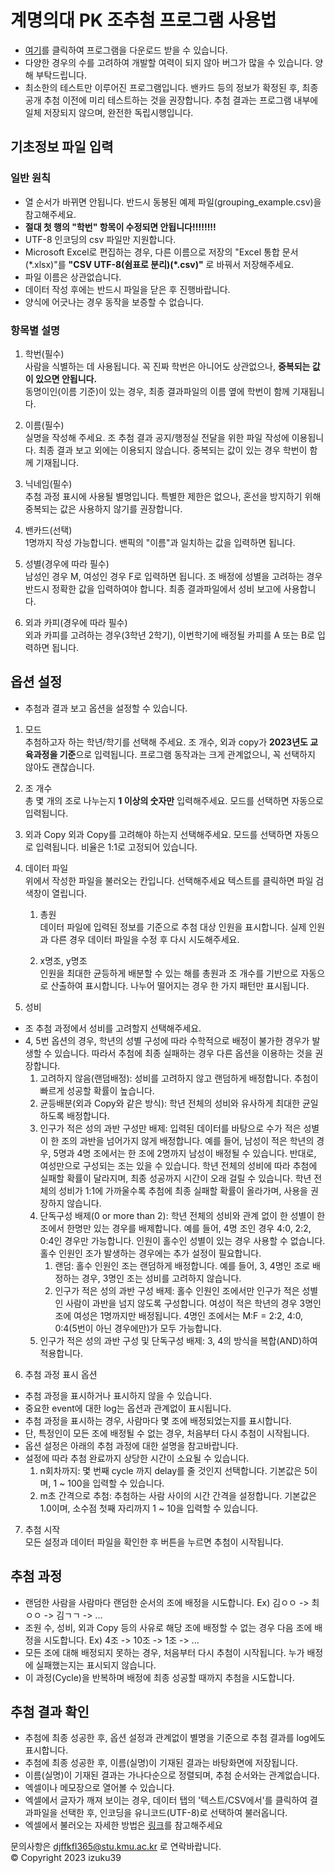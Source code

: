 # 계명의대 PK 조추첨 프로그램 사용법
- [여기](https://github.com/djffkfl365/kmumed-pk-grouper/releases/download/0.0.1/kmumed-pk-grouper.0.0.1.exe)를 클릭하여 프로그램을 다운로드 받을 수 있습니다.
- 다양한 경우의 수를 고려하여 개발할 여력이 되지 않아 버그가 많을 수 있습니다. 양해 부탁드립니다.
- 최소한의 테스트만 이루어진 프로그램입니다. 밴카드 등의 정보가 확정된 후, 최종 공개 추첨 이전에 미리 테스트하는 것을 권장합니다. 추첨 결과는 프로그램 내부에 일체 저장되지 않으며, 완전한 독립시행입니다.

## 기초정보 파일 입력
### 일반 원칙
- 열 순서가 바뀌면 안됩니다. 반드시 동봉된 예제 파일(grouping_example.csv)을 참고해주세요.
- **절대 첫 행의 "학번" 항목이 수정되면 안됩니다!!!!!!!!**
- UTF-8 인코딩의 csv 파일만 지원합니다.
- Microsoft Excel로 편집하는 경우, 다른 이름으로 저장의 "Excel 통합 문서 (\*.xlsx)"를 **"CSV UTF-8(쉼표로 분리)\(*.csv)"** 로 바꿔서 저장해주세요.
- 파일 이름은 상관없습니다.
- 데이터 작성 후에는 반드시 파일을 닫은 후 진행바랍니다.
- 양식에 어긋나는 경우 동작을 보증할 수 없습니다.

### 항목별 설명
1. 학번(필수)   
  사람을 식별하는 데 사용됩니다. 꼭 진짜 학번은 아니어도 상관없으나, **중복되는 값이 있으면 안됩니다.**   
  동명이인(이름 기준)이 있는 경우, 최종 결과파일의 이름 옆에 학번이 함께 기재됩니다.   

2. 이름(필수)   
  실명을 작성해 주세요. 조 추첨 결과 공지/행정실 전달을 위한 파일 작성에 이용됩니다. 최종 결과 보고 외에는 이용되지 않습니다. 중복되는 값이 있는 경우 학번이 함께 기재됩니다.

3. 닉네임(필수)   
  추첨 과정 표시에 사용될 별명입니다. 특별한 제한은 없으나, 혼선을 방지하기 위해 중복되는 값은 사용하지 않기를 권장합니다.
    
4. 밴카드(선택)   
  1명까지 작성 가능합니다. 밴픽의 "이름"과 일치하는 값을 입력하면 됩니다.

5. 성별(경우에 따라 필수)   
  남성인 경우 M, 여성인 경우 F로 입력하면 됩니다. 조 배정에 성별을 고려하는 경우 반드시 정확한 값을 입력하여야 합니다. 최종 결과파일에서 성비 보고에 사용합니다.

6. 외과 카피(경우에 따라 필수)   
  외과 카피를 고려하는 경우(3학년 2학기), 이번학기에 배정될 카피를 A 또는 B로 입력하면 됩니다.

## 옵션 설정
- 추첨과 결과 보고 옵션을 설정할 수 있습니다.
1. 모드   
  추첨하고자 하는 학년/학기를 선택해 주세요. 조 개수, 외과 copy가 **2023년도 교육과정을 기준**으로 입력됩니다. 프로그램 동작과는 크게 관계없으니, 꼭 선택하지 않아도 괜찮습니다.

2. 조 개수   
  총 몇 개의 조로 나누는지 **1 이상의 숫자만** 입력해주세요. 모드를 선택하면 자동으로 입력됩니다.

3. 외과 Copy
  외과 Copy를 고려해야 하는지 선택해주세요. 모드를 선택하면 자동으로 입력됩니다. 비율은 1:1로 고정되어 있습니다.

4. 데이터 파일   
  위에서 작성한 파일을 불러오는 칸입니다. 선택해주세요 텍스트를 클릭하면 파일 검색창이 열립니다.   
    1. 총원   
    데이터 파일에 입력된 정보를 기준으로 추첨 대상 인원을 표시합니다. 실제 인원과 다른 경우 데이터 파일을 수정 후 다시 시도해주세요.
  
    2. x명조, y명조   
    인원을 최대한 균등하게 배분할 수 있는 해를 총원과 조 개수를 기반으로 자동으로 산출하여 표시합니다. 나누어 떨어지는 경우 한 가지 패턴만 표시됩니다.

5. 성비   
  - 조 추첨 과정에서 성비를 고려할지 선택해주세요.   
  - 4, 5번 옵션의 경우, 학년의 성별 구성에 따라 수학적으로 배정이 불가한 경우가 발생할 수 있습니다. 따라서 추첨에 최종 실패하는 경우 다른 옵션을 이용하는 것을 권장합니다.
    1. 고려하지 않음(랜덤배정): 성비를 고려하지 않고 랜덤하게 배정합니다. 추첨이 빠르게 성공할 확률이 높습니다.   
    2. 균등배분(외과 Copy와 같은 방식): 학년 전체의 성비와 유사하게 최대한 균일하도록 배정합니다.   
    3. 인구가 적은 성의 과반 구성만 배제: 입력된 데이터를 바탕으로 수가 적은 성별이 한 조의 과반을 넘어가지 않게 배정합니다. 예를 들어, 남성이 적은 학년의 경우, 5명과 4명 조에서는 한 조에 2명까지 남성이 배정될 수 있습니다. 반대로, 여성만으로 구성되는 조는 있을 수 있습니다. 학년 전체의 성비에 따라 추첨에 실패할 확률이 달라지며, 최종 성공까지 시간이 오래 걸릴 수 있습니다. 학년 전체의 성비가 1:1에 가까울수록 추첨에 최종 실패할 확률이 올라가며, 사용을 권장하지 않습니다.   
    4. 단독구성 배제(0 or more than 2): 학년 전체의 성비와 관계 없이 한 성별이 한 조에서 한명만 있는 경우를 배제합니다. 예를 들어, 4명 조인 경우 4:0, 2:2, 0:4인 경우만 가능합니다. 인원이 홀수인 성별이 있는 경우 사용할 수 없습니다. 홀수 인원인 조가 발생하는 경우에는 추가 설정이 필요합니다.
        1. 랜덤: 홀수 인원인 조는 랜덤하게 배정합니다. 예를 들어, 3, 4명인 조로 배정하는 경우, 3명인 조는 성비를 고려하지 않습니다.
        2. 인구가 적은 성의 과반 구성 배제: 홀수 인원인 조에서만 인구가 적은 성별인 사람이 과반을 넘지 않도록 구성합니다. 여성이 적은 학년의 경우 3명인 조에 여성은 1명까지만 배정됩니다. 4명인 조에서는 M:F = 2:2, 4:0, 0:4(5번이 아닌 경우에만)가 모두 가능합니다.
    5. 인구가 적은 성의 과반 구성 및 단독구성 배제: 3, 4의 방식을 복합(AND)하여 적용합니다.   

6. 추첨 과정 표시 옵션   
  - 추첨 과정을 표시하거나 표시하지 않을 수 있습니다.
  - 중요한 event에 대한 log는 옵션과 관계없이 표시됩니다.
  - 추첨 과정을 표시하는 경우, 사람마다 몇 조에 배정되었는지를 표시합니다.
  - 단, 특정인이 모든 조에 배정될 수 없는 경우, 처음부터 다시 추첨이 시작됩니다.
  - 옵션 설정은 아래의 추첨 과정에 대한 설명을 참고바랍니다.
  - 설정에 따라 추첨 완료까지 상당한 시간이 소요될 수 있습니다.
    1. n회차까지: 몇 번째 cycle 까지 delay를 줄 것인지 선택합니다. 기본값은 5이며, 1 ~ 100을 입력할 수 있습니다.
    2. m초 간격으로 추첨: 추첨하는 사람 사이의 시간 간격을 설정합니다. 기본값은 1.0이며, 소수점 첫째 자리까지 1 ~ 10을 입력할 수 있습니다. 

7. 추첨 시작   
  모든 설정과 데이터 파일을 확인한 후 버튼을 누르면 추첨이 시작됩니다.

## 추첨 과정
- 랜덤한 사람을 사람마다 랜덤한 순서의 조에 배정을 시도합니다.   Ex) 김ㅇㅇ -> 최ㅇㅇ -> 김ㄱㄱ -> ...
- 조원 수, 성비, 외과 Copy 등의 사유로 해당 조에 배정할 수 없는 경우 다음 조에 배정을 시도합니다.   Ex) 4조 -> 10조 -> 1조 -> ...
- 모든 조에 대해 배정되지 못하는 경우, 처음부터 다시 추첨이 시작됩니다. 누가 배정에 실패했는지는 표시되지 않습니다.
- 이 과정(Cycle)을 반복하며 배정에 최종 성공할 때까지 추첨을 시도합니다.

## 추첨 결과 확인
- 추첨에 최종 성공한 후, 옵션 설정과 관계없이 별명을 기준으로 추첨 결과를 log에도 표시합니다.
- 추첨에 최종 성공한 후, 이름(실명)이 기재된 결과는 바탕화면에 저장됩니다.
- 이름(실명)이 기재된 결과는 가나다순으로 정렬되며, 추첨 순서와는 관계없습니다.
- 엑셀이나 메모장으로 열어볼 수 있습니다.
- 엑셀에서 글자가 깨져 보이는 경우, 데이터 탭의 '텍스트/CSV에서'를 클릭하여 결과파일을 선택한 후, 인코딩을 유니코드(UTF-8)로 선택하여 불러옵니다.   
- 엑셀에서 불러오는 자세한 방법은 [링크](https://needneo.tistory.com/183)를 참고해주세요
   
문의사항은 [djffkfl365@stu.kmu.ac.kr](mailto:djffkfl365@stu.kmu.ac.kr) 로 연락바랍니다.   
© Copyright 2023 izuku39

